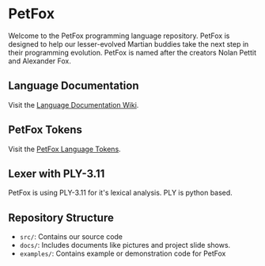 # PetFox

Welcome to the PetFox programming language repository. PetFox is designed to help our lesser-evolved Martian buddies take the next step in their programming evolution. PetFox is named after the creators Nolan Pettit and Alexander Fox.

## Language Documentation

Visit the [Language Documentation Wiki](https://github.com/AlexanderFox6/PetFox/wiki/PetFox-Documentation).

## PetFox Tokens

Visit the [PetFox Language Tokens](https://github.com/AlexanderFox6/PetFox/wiki/Tokens).

## Lexer with PLY-3.11

PetFox is using PLY-3.11 for it's lexical analysis. PLY is python based.

## Repository Structure

- `src/`: Contains our source code
- `docs/`: Includes documents like pictures and project slide shows.
- `examples/`: Contains example or demonstration code for PetFox
